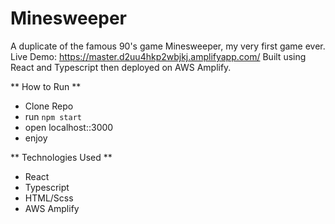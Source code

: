 # Minesweeper
A duplicate of the famous 90's game Minesweeper, my very first game ever.
Live Demo: https://master.d2uu4hkp2wbjkj.amplifyapp.com/
Built using React and Typescript then deployed on AWS Amplify. 

** How to Run **
- Clone Repo
- run `npm start`
- open localhost::3000
- enjoy

** Technologies Used **
- React
- Typescript
- HTML/Scss
- AWS Amplify
